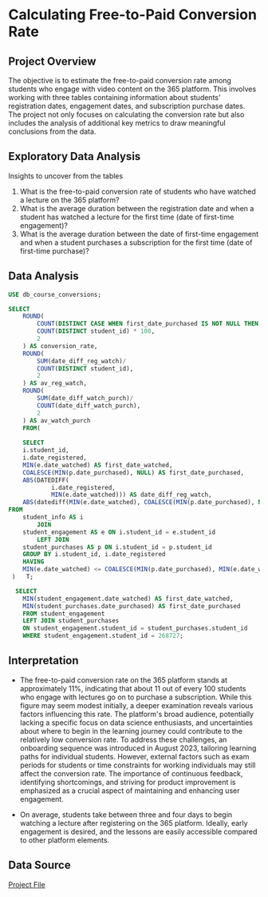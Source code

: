 # Calculating Free-to-Paid Conversion Rate

## Project Overview

The objective is to estimate the free-to-paid conversion rate among students who engage with video content on the 365 platform. This involves working with three tables containing information about students' registration dates, engagement dates, and subscription purchase dates. The project not only focuses on calculating the conversion rate but also includes the analysis of additional key metrics to draw meaningful conclusions from the data. 


## Exploratory Data Analysis

Insights to uncover from the tables

1. What is the free-to-paid conversion rate of students who have watched a lecture on the 365 platform?
2. What is the average duration between the registration date and when a student has watched a lecture for the first time (date of first-time engagement)?
3. What is the average duration between the date of first-time engagement and when a student purchases a subscription for the first time (date of first-time purchase)?


## Data Analysis

~~~ sql
USE db_course_conversions;

SELECT 
	ROUND(
        COUNT(DISTINCT CASE WHEN first_date_purchased IS NOT NULL THEN student_id END) /
        COUNT(DISTINCT student_id) * 100,
        2
    ) AS conversion_rate,
    ROUND(
        SUM(date_diff_reg_watch)/ 
        COUNT(DISTINCT student_id),
        2
    ) AS av_reg_watch,
    ROUND(
        SUM(date_diff_watch_purch)/ 
        COUNT(date_diff_watch_purch),
        2
    ) AS av_watch_purch
    FROM(
    
    SELECT 
    i.student_id,
    i.date_registered,
    MIN(e.date_watched) AS first_date_watched,
    COALESCE(MIN(p.date_purchased), NULL) AS first_date_purchased,
    ABS(DATEDIFF(
            i.date_registered,
            MIN(e.date_watched))) AS date_diff_reg_watch,
    ABS(datediff(MIN(e.date_watched), COALESCE(MIN(p.date_purchased), NULL))) AS date_diff_watch_purch
FROM
    student_info AS i
        JOIN
    student_engagement AS e ON i.student_id = e.student_id
        LEFT JOIN
    student_purchases AS p ON i.student_id = p.student_id
    GROUP BY i.student_id, i.date_registered
    HAVING
    MIN(e.date_watched) <= COALESCE(MIN(p.date_purchased), MIN(e.date_watched))
 )   T;

  SELECT 
    MIN(student_engagement.date_watched) AS first_date_watched, 
    MIN(student_purchases.date_purchased) AS first_date_purchased
    FROM student_engagement
    LEFT JOIN student_purchases
    ON student_engagement.student_id = student_purchases.student_id
    WHERE student_engagement.student_id = 268727;
~~~

## Interpretation

- The free-to-paid conversion rate on the 365 platform stands at approximately 11%, indicating that about 11 out of every 100 students who engage with lectures go on to purchase a subscription. While this figure may seem modest initially, a deeper examination reveals various factors influencing this rate. The platform's broad audience, potentially lacking a specific focus on data science enthusiasts, and uncertainties about where to begin in the learning journey could contribute to the relatively low conversion rate. To address these challenges, an onboarding sequence was introduced in August 2023, tailoring learning paths for individual students. However, external factors such as exam periods for students or time constraints for working individuals may still affect the conversion rate. The importance of continuous feedback, identifying shortcomings, and striving for product improvement is emphasized as a crucial aspect of maintaining and enhancing user engagement.

- On average, students take between three and four days to begin watching a lecture after registering on the 365 platform. Ideally, early engagement is desired, and the lessons are easily accessible compared to other platform elements.


## Data Source

[Project File](https://learn.365datascience.com/projects/calculating-free-to-paid-conversion-rate-with-sql/?tab=description)
